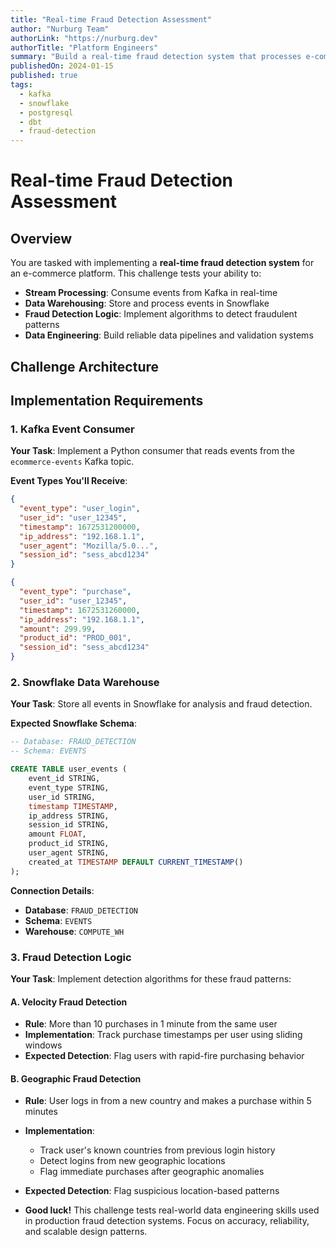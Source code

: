 ```yaml
---
title: "Real-time Fraud Detection Assessment"
author: "Nurburg Team"
authorLink: "https://nurburg.dev"
authorTitle: "Platform Engineers"
summary: "Build a real-time fraud detection system that processes e-commerce events and identifies fraudulent patterns using data engineering best practices"
publishedOn: 2024-01-15
published: true
tags:
  - kafka
  - snowflake
  - postgresql
  - dbt
  - fraud-detection
---
```


# Real-time Fraud Detection Assessment

## Overview

You are tasked with implementing a **real-time fraud detection system** for an e-commerce platform. This challenge tests your ability to:

- **Stream Processing**: Consume events from Kafka in real-time
- **Data Warehousing**: Store and process events in Snowflake
- **Fraud Detection Logic**: Implement algorithms to detect fraudulent patterns
- **Data Engineering**: Build reliable data pipelines and validation systems

## Challenge Architecture

## Implementation Requirements

### 1. Kafka Event Consumer

**Your Task**: Implement a Python consumer that reads events from the `ecommerce-events` Kafka topic.

**Event Types You'll Receive**:
```json
{
  "event_type": "user_login",
  "user_id": "user_12345",
  "timestamp": 1672531200000,
  "ip_address": "192.168.1.1",
  "user_agent": "Mozilla/5.0...",
  "session_id": "sess_abcd1234"
}

{
  "event_type": "purchase", 
  "user_id": "user_12345",
  "timestamp": 1672531260000,
  "ip_address": "192.168.1.1",
  "amount": 299.99,
  "product_id": "PROD_001",
  "session_id": "sess_abcd1234"
}
```

### 2. Snowflake Data Warehouse

**Your Task**: Store all events in Snowflake for analysis and fraud detection.

**Expected Snowflake Schema**:
```sql
-- Database: FRAUD_DETECTION
-- Schema: EVENTS

CREATE TABLE user_events (
    event_id STRING,
    event_type STRING,
    user_id STRING,
    timestamp TIMESTAMP,
    ip_address STRING,
    session_id STRING,
    amount FLOAT,
    product_id STRING,
    user_agent STRING,
    created_at TIMESTAMP DEFAULT CURRENT_TIMESTAMP()
);
```

**Connection Details**:
- **Database**: `FRAUD_DETECTION`
- **Schema**: `EVENTS`
- **Warehouse**: `COMPUTE_WH`

### 3. Fraud Detection Logic

**Your Task**: Implement detection algorithms for these fraud patterns:

#### A. Velocity Fraud Detection
- **Rule**: More than 10 purchases in 1 minute from the same user
- **Implementation**: Track purchase timestamps per user using sliding windows
- **Expected Detection**: Flag users with rapid-fire purchasing behavior

#### B. Geographic Fraud Detection  
- **Rule**: User logs in from a new country and makes a purchase within 5 minutes
- **Implementation**: 
  - Track user's known countries from previous login history
  - Detect logins from new geographic locations
  - Flag immediate purchases after geographic anomalies
- **Expected Detection**: Flag suspicious location-based patterns

- **Good luck!** This challenge tests real-world data engineering skills used in production fraud detection systems. Focus on accuracy, reliability, and scalable design patterns.
